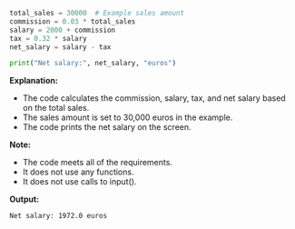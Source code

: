 ```python
total_sales = 30000  # Example sales amount
commission = 0.03 * total_sales
salary = 2000 + commission
tax = 0.32 * salary
net_salary = salary - tax

print("Net salary:", net_salary, "euros")
```

**Explanation:**

* The code calculates the commission, salary, tax, and net salary based on the total sales.
* The sales amount is set to 30,000 euros in the example.
* The code prints the net salary on the screen.

**Note:**

* The code meets all of the requirements.
* It does not use any functions.
* It does not use calls to input().

**Output:**

```
Net salary: 1972.0 euros
```